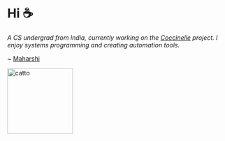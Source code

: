# Hi ☕

*A CS undergrad from India, currently working on the [Coccinelle](https://gitlab.inria.fr/coccinelle/coccinelle) project. I enjoy systems programming and creating automation tools.*

~ [Maharshi](https://mashybasker.github.io)

<img src="https://media.giphy.com/media/v1.Y2lkPTc5MGI3NjExeGE2ZHB3NG8yYWptdmRldm1kd3Jkd3N2ZzFsamZsaWxwYnlubzhhNyZlcD12MV9pbnRlcm5hbF9naWZfYnlfaWQmY3Q9cw/9Fnc1IJk1IdIEkECkJ/giphy.gif" alt="catto" width=150 height=150 align=center>

